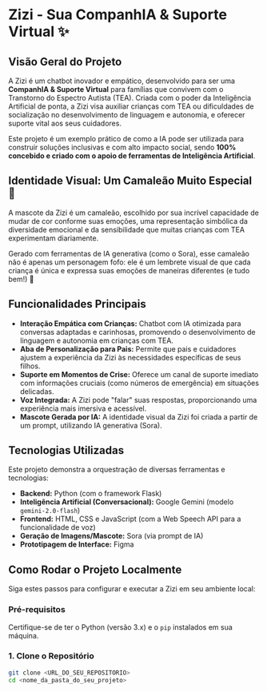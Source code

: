 # Zizi - Sua CompanhIA & Suporte Virtual ✨


## Visão Geral do Projeto

A Zizi é um chatbot inovador e empático, desenvolvido para ser uma **CompanhIA & Suporte Virtual** para famílias que convivem com o Transtorno do Espectro Autista (TEA). Criada com o poder da Inteligência Artificial de ponta, a Zizi visa auxiliar crianças com TEA ou dificuldades de socialização no desenvolvimento de linguagem e autonomia, e oferecer suporte vital aos seus cuidadores.

Este projeto é um exemplo prático de como a IA pode ser utilizada para construir soluções inclusivas e com alto impacto social, sendo **100% concebido e criado com o apoio de ferramentas de Inteligência Artificial**.

## Identidade Visual: Um Camaleão Muito Especial 🦎

A mascote da Zizi é um camaleão, escolhido por sua incrível capacidade de mudar de cor conforme suas emoções, uma representação simbólica da diversidade emocional e da sensibilidade que muitas crianças com TEA experimentam diariamente.

Gerado com ferramentas de IA generativa (como o Sora), esse camaleão não é apenas um personagem fofo: ele é um lembrete visual de que cada criança é única e expressa suas emoções de maneiras diferentes (e tudo bem!) 💛

## Funcionalidades Principais

* **Interação Empática com Crianças:** Chatbot com IA otimizada para conversas adaptadas e carinhosas, promovendo o desenvolvimento de linguagem e autonomia em crianças com TEA.
* **Aba de Personalização para Pais:** Permite que pais e cuidadores ajustem a experiência da Zizi às necessidades específicas de seus filhos.
* **Suporte em Momentos de Crise:** Oferece um canal de suporte imediato com informações cruciais (como números de emergência) em situações delicadas.
* **Voz Integrada:** A Zizi pode "falar" suas respostas, proporcionando uma experiência mais imersiva e acessível.
* **Mascote Gerada por IA:** A identidade visual da Zizi foi criada a partir de um prompt, utilizando IA generativa (Sora).

## Tecnologias Utilizadas

Este projeto demonstra a orquestração de diversas ferramentas e tecnologias:

* **Backend:** Python (com o framework Flask)
* **Inteligência Artificial (Conversacional):** Google Gemini (modelo `gemini-2.0-flash`)
* **Frontend:** HTML, CSS e JavaScript (com a Web Speech API para a funcionalidade de voz)
* **Geração de Imagens/Mascote:** Sora (via prompt de IA)
* **Prototipagem de Interface:** Figma

## Como Rodar o Projeto Localmente

Siga estes passos para configurar e executar a Zizi em seu ambiente local:

### Pré-requisitos

Certifique-se de ter o Python (versão 3.x) e o `pip` instalados em sua máquina.

### 1. Clone o Repositório

```bash
git clone <URL_DO_SEU_REPOSITORIO>
cd <nome_da_pasta_do_seu_projeto>

